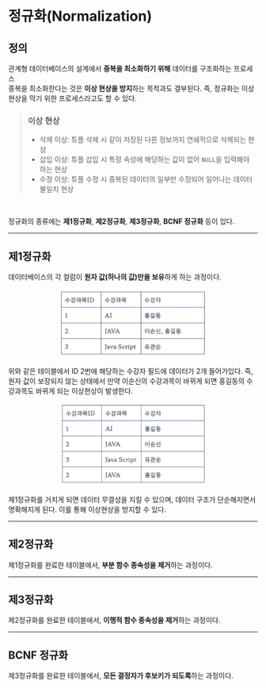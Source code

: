 # 정규화(Normalization)

## 정의

관계형 데이터베이스의 설계에서 **중복을 최소화하기 위해** 데이터를 구조화하는 프로세스<br />
중복을 최소화한다는 것은 **이상 현상을 방지**하는 목적과도 결부된다. 즉, 정규화는 이상 현상을 막기 위한 프로세스라고도 할 수 있다.

> ### 이상 현상
>- 삭제 이상: 튜플 삭제 시 같이 저장된 다른 정보까지 연쇄적으로 삭제되는 현상
>- 삽입 이상: 튜플 삽입 시 특정 속성에 해당하는 값이 없어 `NULL`을 입력해야 하는 현상
>- 수정 이상: 튜플 수정 시 중복된 데이터의 일부만 수정되어 일어나는 데이터 불일치 현상

<br />

정규화의 종류에는 **제1정규화**, **제2정규화**, **제3정규화**, **BCNF 정규화** 등이 있다.

---

## 제1정규화

데이터베이스의 각 컬럼이 **원자 값(하나의 값)만을 보유**하게 하는 과정이다.

<p align="center">
<img src="./img/스크린샷 2024-05-21 오후 5.27.10.png" alt="img1" width="300"/>
</p>

위와 같은 테이블에서 ID 2번에 해당하는 수강자 필드에 데이터가 2개 들어가있다. 즉, 원자 값이 보장되지 않는 상태에서 만약 이순신의 수강과목이 바뀌게 되면 홍길동의 수강과목도 바뀌게 되는 이상현상이 발생한다.

<p align="center">
<img src="./img/스크린샷 2024-05-21 오후 5.38.13.png" alt="img1" width="300"/>
</p>

제1정규화를 거치게 되면 데이터 무결성을 지킬 수 있으며, 데이터 구조가 단순해지면서 명확해지게 된다. 이를 통해 이상현상을 방지할 수 있다.

---

## 제2정규화

제1정규화를 완료한 테이블에서, **부분 함수 종속성을 제거**하는 과정이다.

---

## 제3정규화

제2정규화를 완료한 테이블에서, **이행적 함수 종속성을 제거**하는 과정이다.

---

## BCNF 정규화

제3정규화를 완료한 테이블에서, **모든 결정자가 후보키가 되도록**하는 과정이다.